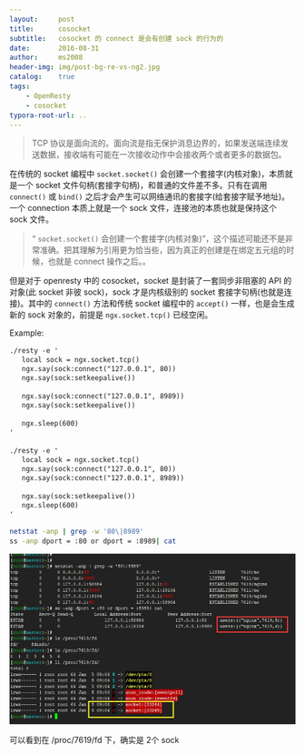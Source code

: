 ```yaml
---
layout:     post
title:      cosocket
subtitle:   cosocket 的 connect 是会有创建 sock 的行为的
date:       2016-08-31
author:     ms2008
header-img: img/post-bg-re-vs-ng2.jpg
catalog:    true
tags:
    - OpenResty
    - cosocket
typora-root-url: ..
---
```


> TCP 协议是面向流的。面向流是指无保护消息边界的，如果发送端连续发送数据，接收端有可能在一次接收动作中会接收两个或者更多的数据包。

在传统的 socket 编程中 `socket.socket()` 会创建一个套接字(内核对象)，本质就是一个 socket 文件句柄(套接字句柄)，和普通的文件差不多。只有在调用 `connect()` 或 `bind()` 之后才会产生可以网络通讯的套接字(给套接字赋予地址)。一个 connection 本质上就是一个 sock 文件，连接池的本质也就是保持这个 sock 文件。

> “ `socket.socket()` 会创建一个套接字(内核对象)”，这个描述可能还不是非常准确。把其理解为引用更为恰当些，因为真正的创建是在绑定五元组的时候，也就是 connect 操作之后。。

但是对于 openresty 中的 cosocket，socket 是封装了一套同步非阻塞的 API 的对象(此 socket 非彼 sock)，sock 才是内核级别的 socket 套接字句柄(也就是连接)。其中的 `connect()` 方法和传统 socket 编程中的 `accept()` 一样，也是会生成新的 sock 对象的，前提是 `ngx.socket.tcp()` 已经空闲。

Example:

```
./resty -e '
   local sock = ngx.socket.tcp()
   ngx.say(sock:connect("127.0.0.1", 80))
   ngx.say(sock:setkeepalive())

   ngx.say(sock:connect("127.0.0.1", 8989))
   ngx.say(sock:setkeepalive())

   ngx.sleep(600)
'

./resty -e '
   local sock = ngx.socket.tcp()
   ngx.say(sock:connect("127.0.0.1", 80))
   ngx.say(sock:connect("127.0.0.1", 8989))

   ngx.say(sock:setkeepalive())
   ngx.sleep(600)
'
```

```sh
netstat -anp | grep -w '80\|8989'
ss -anp dport = :80 or dport = :8989| cat
```

![](/img/in-post/cosocket.jpg)

可以看到在 /proc/7619/fd 下，确实是 2个 sock
